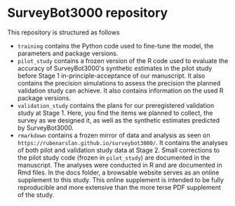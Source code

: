 # SurveyBot3000 repository
This repository is structured as follows

- `training` contains the Python code used to fine-tune the model, the parameters and package versions.
- `pilot_study` contains a frozen version of the R code used to evaluate the accuracy of SurveyBot3000's synthetic estimates in the pilot study before Stage 1 in-principle-acceptance of our manuscript. It also contains the precision simulations to assess the precision the planned validation study can achieve. It also contains information on the used R package versions.
- `validation_study` contains the plans for our preregistered validation study at Stage 1. Here, you find the items we planned to collect, the survey as we designed it, as well as the synthetic estimates predicted by SurveyBot3000.
- `rmarkdown` contains a frozen mirror of data and analysis as seen on `https://rubenarslan.github.io/surveybot3000/`. It contains the analyses of both pilot and validation study data at Stage 2. Small corrections to the pilot study code (frozen in `pilot_study`) are documented in the manuscript. The analyses were conducted in R and are documented in Rmd files. In the docs folder, a browsable website serves as an online supplement to this study. This online supplement is intended to be fully reproducible and more extensive than the more terse PDF supplement of the study.
